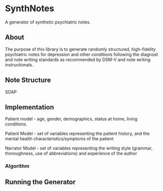 # SynthNotes
A generator of synthetic psychiatric notes.

## About

The purpose of this library is to generate randomly structured, high-fidelity psychiatric notes for depression and other conditions following the diagnost and note writing standards as recommended by DSM-V and note writing instructionals.

## Note Structure

SOAP

## Implementation

Patient model - age, gender, demographics, status at home, living conditions. 

Patient Model - set of variables representing the patient history, and the mental health characteristics/symptoms of the patient

Narrator Model - set of variables representing the writing style (grammar, thoroughness, use of abbreviations) and experience of the author

### Algorithm 

## Running the Generator
